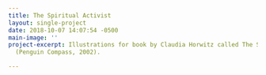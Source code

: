 ```yaml
---
title: The Spiritual Activist
layout: single-project
date: 2018-10-07 14:07:54 -0500
main-image: ''
project-excerpt: Illustrations for book by Claudia Horwitz called The Spiritual Activist
  (Penguin Compass, 2002).

---
```

